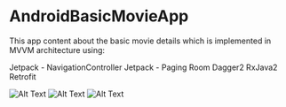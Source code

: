 # AndroidBasicMovieApp

This app content about the basic movie details which is implemented in MVVM architecture using:

Jetpack - NavigationController 
Jetpack - Paging
Room
Dagger2
RxJava2
Retrofit

![Alt Text](https://i.imgur.com/BrJMTeP.png)
![Alt Text](https://i.imgur.com/PiBAYEm.png)
![Alt Text](https://i.imgur.com/Sk3wPvM.png)





